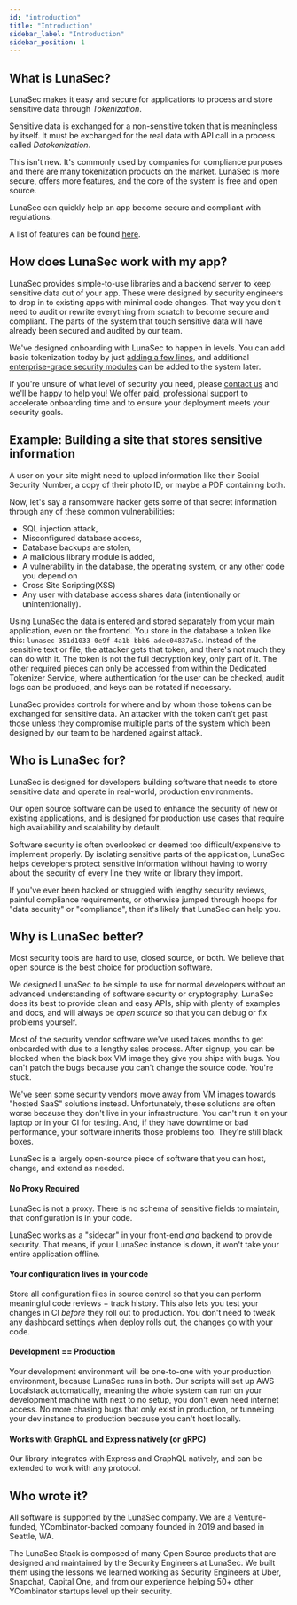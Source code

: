 ```yaml
---
id: "introduction"
title: "Introduction"
sidebar_label: "Introduction"
sidebar_position: 1
---
```


## What is LunaSec?
LunaSec makes it easy and secure for applications to process and store sensitive data through *Tokenization*. 

Sensitive data is exchanged for a non-sensitive token that is meaningless by itself.  It must be exchanged
for the real data with API call in a process called *Detokenization*.

This isn't new. It's commonly used by companies for compliance purposes and there are many tokenization 
products on the market. LunaSec is more secure, offers more features, and the core of the system is free and open source.

LunaSec can quickly help an app become secure and compliant with regulations.

A list of features can be found [here](../features).

## How does LunaSec work with my app?
LunaSec provides simple-to-use libraries and a backend server to keep sensitive data out of your app.
These were designed by security engineers to drop in to existing apps with minimal code changes.
That way you don't need to audit or rewrite everything from scratch to become secure and compliant.  The parts of the system
that touch sensitive data will have already been secured and audited by our team.

We've designed onboarding with LunaSec to happen in levels. You can add basic tokenization
today by just [adding a few lines](../libraries-services), and 
additional [enterprise-grade security modules](../security/levels) can be added to the system later.

If you're unsure of what level of security you need, please [contact us](https://www.lunasec.io/contact) and we'll be 
happy to help you! We offer paid, professional support to accelerate onboarding time and to ensure your deployment
meets your security goals.

## Example: Building a site that stores sensitive information
A user on your site might need to upload information like their Social Security Number, a copy of their photo ID, or maybe a PDF containing both.

Now, let's say a ransomware hacker gets some of that secret information through any of these common vulnerabilities:
- SQL injection attack,
- Misconfigured database access,
- Database backups are stolen,
- A malicious library module is added,
- A vulnerability in the database, the operating system, or any other code you depend on
- Cross Site Scripting(XSS)
- Any user with database access shares data (intentionally or unintentionally).

Using LunaSec the data is entered and stored separately from your main application, even on the frontend.  You store in the database a token
like this: `lunasec-351d1033-0e9f-4a1b-bbb6-adec04837a5c`.  Instead of the sensitive text or file, the attacker gets that token, 
and there's not much they can do with it. The token is not the full decryption key, only part of it.  The other required pieces can
only be accessed from within the Dedicated Tokenizer Service, where authentication for the user can be checked, audit logs can be produced, 
and keys can be rotated if necessary.  

LunaSec provides controls for where and by whom those tokens can be exchanged for sensitive data.  An attacker with the token can't get
past those unless they compromise multiple parts of the system which been designed by our team to be hardened against attack.

## Who is LunaSec for? 
LunaSec is designed for developers building software that needs to store sensitive data and operate in real-world, production environments.

Our open source software can be used to enhance the security of new or existing applications, and is designed for production
use cases that require high availability and scalability by default.

Software security is often overlooked or deemed too difficult/expensive to implement properly. By isolating sensitive parts of the application, LunaSec
helps developers protect sensitive information without having to worry about the security of every line
they write or library they import.

If you've ever been hacked or struggled with lengthy security reviews, painful compliance requirements, or otherwise jumped through
hoops for "data security" or "compliance", then it's likely that LunaSec can help you.

## Why is LunaSec better?
Most security tools are hard to use, closed source, or both. We believe that open source is the best choice for production software.

We designed LunaSec to be simple to use for normal developers without an advanced understanding of software security or cryptography.
LunaSec does its best to provide clean and easy APIs, ship with plenty of examples and docs, and will always be _open source_ so that you can debug or fix problems yourself.

Most of the security vendor software we've used takes months to get onboarded with due to a lengthy sales process.
After signup, you can be blocked when the black box VM image they give you ships with bugs.
You can't patch the bugs because you can't change the source code. You're stuck.

We've seen some security vendors move away from VM images towards "hosted SaaS" solutions instead.
Unfortunately, these solutions are often worse because they don't live in your infrastructure.
You can't run it on your laptop or in your CI for testing. And, if they have downtime or bad performance, your software inherits those problems too.
They're still black boxes.

LunaSec is a largely open-source piece of software that you can host, change, and extend as needed.

#### No Proxy Required
LunaSec is not a proxy. There is no schema of sensitive fields to maintain, that configuration is in your code.

LunaSec works as a "sidecar" in your front-end _and_ backend to provide security.
That means, if your LunaSec instance is down, it won't take your entire application offline.

#### Your configuration lives in your code
Store all configuration files in source control so that you can perform meaningful code reviews + track history.
This also lets you test your changes in CI _before_ they roll out to production.
You don't need to tweak any dashboard settings when deploy rolls out, the changes go with your code.

#### Development == Production
Your development environment will be one-to-one with your production environment, because LunaSec runs in both.  Our scripts 
will set up AWS Localstack automatically, meaning the whole system can run on your development machine with next to no setup, 
you don't even need internet access.
No more chasing bugs that only exist in production, or tunneling your dev instance to production because you can't host locally.

#### Works with GraphQL and Express natively (or gRPC)
Our library integrates with Express and GraphQL natively, and can be extended to work with any protocol.

## Who wrote it?
All software is supported by the LunaSec company. We are a Venture-funded, YCombinator-backed company founded in 2019 and based in Seattle, WA.

The LunaSec Stack is composed of many Open Source products that are designed and maintained by the Security Engineers at LunaSec.  We built them using the lessons we learned working as Security Engineers at Uber, Snapchat, Capital One,
and from our experience helping 50+ other YCombinator startups level up their security.